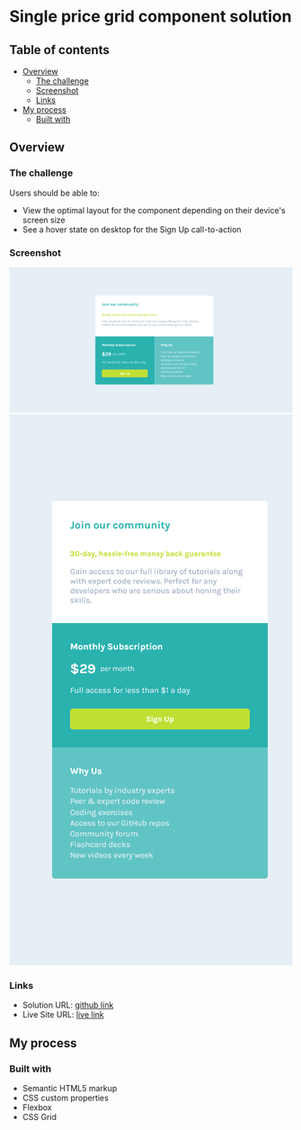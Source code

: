 # Single price grid component solution

## Table of contents

- [Overview](#overview)
  - [The challenge](#the-challenge)
  - [Screenshot](#screenshot)
  - [Links](#links)
- [My process](#my-process)
  - [Built with](#built-with)


## Overview

### The challenge

Users should be able to:

- View the optimal layout for the component depending on their device's screen size
- See a hover state on desktop for the Sign Up call-to-action

### Screenshot

![](./images/Screenshot%20desktop.png)
![](./images/Screenshot%20moble.png)


### Links

- Solution URL: [github link](https://github.com/Bill-Adepoju/single-price)
- Live Site URL: [live link](https://bill-adepoju.github.io/single-price/)

## My process

### Built with

- Semantic HTML5 markup
- CSS custom properties
- Flexbox
- CSS Grid

